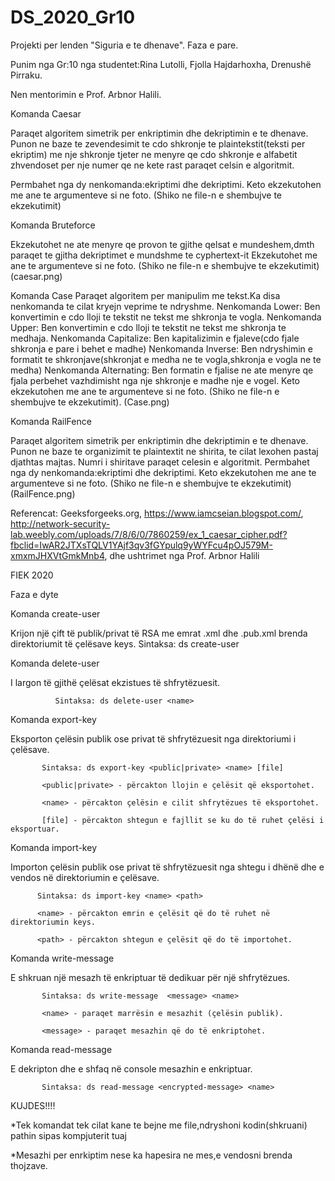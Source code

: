 # DS_2020_Gr10
Projekti per lenden "Siguria e te dhenave".
Faza e pare.

Punim nga Gr:10 nga studentet:Rina Lutolli,
                              Fjolla Hajdarhoxha,
                              Drenushë Pirraku.

Nen mentorimin e Prof. Arbnor Halili.


Komanda Caesar 

Paraqet algoritem simetrik per enkriptimin dhe dekriptimin e te dhenave.
Punon ne baze te zevendesimit te cdo shkronje te plaintekstit(teksti per ekriptim) me nje shkronje tjeter 
ne menyre qe cdo shkronje e alfabetit zhvendoset per nje numer qe ne kete rast paraqet celsin e algoritmit.

Permbahet nga dy nenkomanda:ekriptimi dhe dekriptimi.
Keto ekzekutohen me ane te argumenteve si ne foto.
(Shiko ne file-n e shembujve te ekzekutimit)

Komanda Bruteforce

Ekzekutohet ne ate menyre qe provon te gjithe qelsat e mundeshem,dmth paraqet te gjitha dekriptimet e mundshme 
te cyphertext-it
Ekzekutohet me ane te argumenteve si ne foto.
(Shiko ne file-n e shembujve te ekzekutimit)
(caesar.png)


Komanda Case 
Paraqet algoritem per manipulim me tekst.Ka disa nenkomanda te cilat kryejn veprime te ndryshme.
Nenkomanda Lower:
Ben konvertimin e cdo lloji te tekstit ne tekst me shkronja te vogla.
Nenkomanda Upper:
Ben konvertimin e cdo lloji te tekstit ne tekst me shkronja te medhaja.
Nenkomanda Capitalize:
Ben kapitalizimin e fjaleve(cdo fjale shkronja e pare i behet e madhe)
Nenkomanda Inverse:
Ben ndryshimin e formatit te shkronjave(shkronjat e medha ne te vogla,shkronja e vogla ne te medha)
Nenkomanda Alternating:
Ben formatin e fjalise ne ate menyre qe fjala perbehet vazhdimisht nga nje shkronje e madhe nje e vogel.
Keto ekzekutohen me ane te argumenteve si ne foto.
(Shiko ne file-n e shembujve te ekzekutimit).
(Case.png)

Komanda RailFence 

Paraqet algoritem simetrik per enkriptimin dhe dekriptimin e te dhenave.
Punon ne baze te organizimit te plaintextit ne shirita, te cilat lexohen pastaj djathtas majtas.
Numri i shiritave paraqet celesin e algoritmit.
Permbahet nga dy nenkomanda:ekriptimi dhe dekriptimi.
Keto ekzekutohen me ane te argumenteve si ne foto.
(Shiko ne file-n e shembujve te ekzekutimit)
(RailFence.png)

Referencat:
Geeksforgeeks.org, https://www.iamcseian.blogspot.com/,
http://network-security-lab.weebly.com/uploads/7/8/6/0/7860259/ex_1_caesar_cipher.pdf?fbclid=IwAR2JTXsTQLV1YAjf3qv3fGYpulq9yWYFcu4pOJ579M-xmxmJHXVtGmkMnb4, dhe ushtrimet nga Prof. Arbnor Halili

FIEK 2020



Faza e dyte 

Komanda create-user

Krijon një çift të publik/privat të RSA me emrat <name>.xml dhe <name>.pub.xml brenda
direktoriumit të çelësave keys.
Sintaksa: ds create-user <name>
  
Komanda delete-user

I largon të gjithë çelësat ekzistues të shfrytëzuesit.

              Sintaksa: ds delete-user <name>
  
Komanda export-key

Eksporton çelësin publik ose privat të shfrytëzuesit nga direktoriumi i çelësave.

           Sintaksa: ds export-key <public|private> <name> [file]
  
           <public|private> - përcakton llojin e çelësit që eksportohet.
          
           <name> - përcakton çelësin e cilit shfrytëzues të eksportohet.
           
           [file] - përcakton shtegun e fajllit se ku do të ruhet çelësi i eksportuar.
      
Komanda import-key

Importon çelësin publik ose privat të shfrytëzuesit nga shtegu i dhënë dhe e vendos në direktoriumin
e çelësave.

          Sintaksa: ds import-key <name> <path>
  
          <name> - përcakton emrin e çelësit që do të ruhet në direktoriumin keys.
          
          <path> - përcakton shtegun e çelësit që do të importohet.
            
Komanda write-message

E shkruan një mesazh të enkriptuar të dedikuar për një shfrytëzues.
           
           Sintaksa: ds write-message  <message> <name> 
  
           <name> - paraqet marrësin e mesazhit (çelësin publik).
             
           <message> - paraqet mesazhin që do të enkriptohet.

Komanda read-message
 
E dekripton dhe e shfaq në console mesazhin e enkriptuar.

           Sintaksa: ds read-message <encrypted-message> <name>
KUJDES!!!!

*Tek komandat tek cilat kane te bejne me file,ndryshoni kodin(shkruani) pathin sipas kompjuterit tuaj

*Mesazhi per enrkiptim nese ka hapesira ne mes,e vendosni brenda thojzave.
